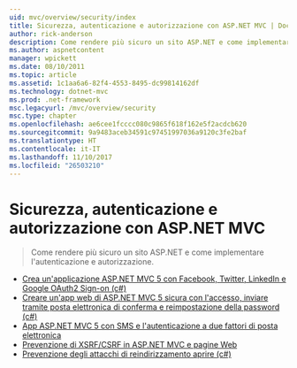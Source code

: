 ```yaml
---
uid: mvc/overview/security/index
title: Sicurezza, autenticazione e autorizzazione con ASP.NET MVC | Documenti Microsoft
author: rick-anderson
description: Come rendere più sicuro un sito ASP.NET e come implementare l'autenticazione e autorizzazione.
ms.author: aspnetcontent
manager: wpickett
ms.date: 08/10/2011
ms.topic: article
ms.assetid: 1c1aa6a6-82f4-4553-8495-dc99814162df
ms.technology: dotnet-mvc
ms.prod: .net-framework
msc.legacyurl: /mvc/overview/security
msc.type: chapter
ms.openlocfilehash: ae6cee1fcccc080c9865f618f162e5f2acdcb620
ms.sourcegitcommit: 9a9483aceb34591c97451997036a9120c3fe2baf
ms.translationtype: HT
ms.contentlocale: it-IT
ms.lasthandoff: 11/10/2017
ms.locfileid: "26503210"
---
```

<a name="security-authentication-and-authorization-with-aspnet-mvc"></a>Sicurezza, autenticazione e autorizzazione con ASP.NET MVC
====================
> Come rendere più sicuro un sito ASP.NET e come implementare l'autenticazione e autorizzazione.


- [Crea un'applicazione ASP.NET MVC 5 con Facebook, Twitter, LinkedIn e Google OAuth2 Sign-on (c#)](create-an-aspnet-mvc-5-app-with-facebook-and-google-oauth2-and-openid-sign-on.md)
- [Creare un'app web di ASP.NET MVC 5 sicura con l'accesso, inviare tramite posta elettronica di conferma e reimpostazione della password (c#)](create-an-aspnet-mvc-5-web-app-with-email-confirmation-and-password-reset.md)
- [App ASP.NET MVC 5 con SMS e l'autenticazione a due fattori di posta elettronica](aspnet-mvc-5-app-with-sms-and-email-two-factor-authentication.md)
- [Prevenzione di XSRF/CSRF in ASP.NET MVC e pagine Web](xsrfcsrf-prevention-in-aspnet-mvc-and-web-pages.md)
- [Prevenzione degli attacchi di reindirizzamento aprire (c#)](preventing-open-redirection-attacks.md)
